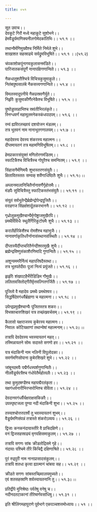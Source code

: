 ```yaml
---
title: ०५१

---
```

सूत उवाच।।  
देवकूटे गिरौ मध्ये महाकूटे सुशोभने।।  
हेमवैडूर्यमाणिक्यनीलगोमेदकांतिभिः।। ५१.१ ।।  
  
तथान्यैर्मणिमुख्यैश्च निर्मिते निर्मले शुभे।।  
शाखाशत सहस्राढ्ये सर्वद्रुमविभूषिते।। ५१.१ ।।(५१.२)  
  
चंपकाशोकपुंनागवकुलासनमंडिते।।  
पारिजातकसंपूर्णे नानापक्षिगणान्विते।। ५१.३ ।।  
  
नैकधातुशतैश्चित्रे विचित्रकुसुमाकुले।।  
नितंबपुष्पसालंबे नैकसत्त्वगणान्विते।। ५१.४ ।।  
  
विमलस्वादुपनीये नैकप्रस्रवणैर्युते।।  
निर्झरैः कुसुमाकीर्णैरनेकैश्च विभूषिते।। ५१.५ ।।  
  
पुष्पोडुपवहाभिश्च स्रवंतीभिरलंकृते।।  
स्निग्धवर्णं महामूलमनेकस्कंधपादपम्।। ५१.६ ।।  
  
रम्यं ह्यविरलच्छायं दशयोजन मंडलम्।।  
तत्र भूतवनं नाम नानाभूतगणालयम्।। ५१.७ ।।  
  
महादेवस्य देवस्य शंकरस्य महात्मनः।।  
दीप्तमायतनं तत्र महामणिविभूषितम्।। ५१.८ ।।  
  
हेमप्राकारसंयुक्तं मणितोरणमंडितम्।।  
स्फाटिकैश्च विचित्रैस्च गोपुरैश्च समन्वितम्।। ५१.९ ।।  
  
सिंहासनैर्मणिमयैः शुभास्तरणसंयुतैः।।  
क्षितावितस्ततः सम्यक् शर्वेणाधिष्ठितैः शुभैः।। ५१.१೦ ।।  
  
अम्लानमालानिचितैर्नानावर्णैर्गृहोत्तमैः।।  
मंडपैः सुविचित्रैस्तु स्फाटिकस्तंभसंयुतैः।। ५१.११ ।।  
  
संयुतं सर्वभूतेन्द्रैर्ब्रह्मेन्द्रोपेन्द्रपूजितैः।।  
वराहगज सिंहर्क्षशार्दूलकरभाननैः।। ५१.१२ ।।  
  
गृध्रोलूकमुखैश्चान्यैर्मृगोष्ट्राजमुखैरपि।।  
प्रमथैर्विविधैः स्थूलैर्गिरिकूटोपमैः शुभैः।। ५१.१३ ।।  
  
करालैर्हरिकेशैश्च रोमशैश्च महाभुजैः।।  
नानावर्णाकृतिधरैर्नानासंस्थानसंस्थितैः।। ५१.१४ ।।  
  
दीप्तास्यैर्दीप्तचरितैर्नन्दीश्वरमुखैः शुभैः।।  
ब्रह्मेन्द्रविष्णुसंकाशैरणिमादि गुणान्वितैः।। ५१.१५ ।।  
  
अशून्यममरैर्नित्यं महापरिषदैस्तथा।।  
तत्र भूतपतेर्देवाः पूजां नित्यं प्रयुंजते।। ५१.१६ ।।  
  
झर्झरैः शंखपटहैर्भेरीडिंडिम गौमुखैः।।  
ललितावसितोद्गीतैर्वृत्तवल्गितगर्जितैः।। ५१.१७ ।।  
  
पूजितो वै महादेवः प्रमथैः प्रमथेश्वरः।।  
सिद्धर्षिदेवगंधर्वैर्ब्रह्मणा च महात्मना।। ५१.१८ ।।  
  
उपेन्द्रप्रमुखैश्चान्यैः पूजितस्तत्र शकरः।।  
विभक्तचारुशिखरं यत्र तच्छंखवर्चसम्।। ५१.१९ ।।  
  
कैलासो यक्षराजस्य कुबेरस्य महात्मनः।।  
निवालः कोटियक्षाणां तथान्येषां महात्मनाम्।। ५१.२೦ ।।  
  
तत्रापि देवदेवस्य भवस्यायतनं महत्।।  
तस्मिन्नायतने सोमः सदास्ते सगणो हरः।। ५१.२१ ।।  
  
यत्र मंदाकिनी नाम नलिनी विपुलोदका।।  
सवर्णमणिसोपाना कुबेरशिखरे शुभे।। ५१.२२ ।।  
  
जांबूनदमयैः पद्मैर्गंधस्पर्शगुणान्वितैः।।  
नीलवैडूर्यपत्रैश्च गंधोपेतैर्महोत्पलैः।। ५१.२३ ।।  
  
तथा कुमुदषण्डैश्च महापद्मैरलंकृता।।  
यक्षगंधर्वनारीभिरप्सरोभिश्च सेविता।। ५१.२४ ।।  
  
देवदानवगंधर्वैर्यक्षराक्षसकिन्नरैः।।  
उपस्पृष्टजला पुण्या नदी मंदाकिनी शुभा।। ५१.२५ ।।  
  
तस्याश्चोत्तरपार्श्वे तु भवस्यायतनं शुभम्।।  
वैडूर्यमणिसंपन्नं तत्रास्ते शंकरोऽव्ययः।। ५१.२६ ।।  
  
द्विजाः कनकनंदायास्तीरे वै प्राचिदक्षिणे।।  
वनं द्विजसहस्राढ्यं मृगपक्षिसमाकुलम्।। ५१.२७ ।।  
  
तत्रापि सगणः सांबः क्रीडतोद्रिसमे गृहे।।  
नंदायाः पश्चिमे तीरे किंचिद्वै दक्षिणाश्रिते।। ५१.२८ ।।  
  
पुरं रुद्रपुरी नाम नानाप्रासादसंकुलम्।।  
तत्रापि शतधा कृत्वा ह्यात्मानं चांबया सह।। ५१.२९ ।।  
  
क्रीडते सगणः सांबस्तच्छिवालयमुच्यते।।  
एवं शतसहस्राणि शर्वस्यायतनानि तु।। ५१.३೦ ।।  
  
प्रतिद्वीपे मुनिश्रेष्ठः पर्वतेषु वनेषु च।।  
नदीनदतटाकानां तीरेष्वर्णवसांधिषु।। ५१.३१ ।।  
  
इति श्रीलिंगमहापुराणे पूर्वभागे एकपञ्चशत्तमोध्यायः।। ५१ ।।